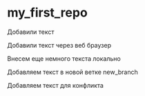 ﻿# my_first_repo

Добавили текст

Добавили текст через веб браузер

Внесем еще немного текста локально 

Добавляем текст в новой ветке new_branch


Добавляем текст для конфликта

